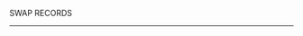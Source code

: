 SWAP RECORDS 



-----------------------------------------------------------------------------------------------------------------





